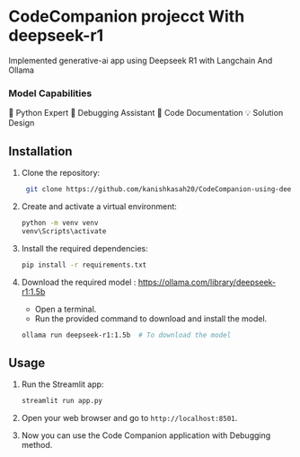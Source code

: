 # CodeCompanion projecct With deepseek-r1

 Implemented generative-ai app using Deepseek R1 with Langchain And Ollama
 
 ### Model Capabilities
🐍 Python Expert
🐞 Debugging Assistant
📝 Code Documentation
💡 Solution Design

## Installation

1. Clone the repository:
   ```sh
    git clone https://github.com/kanishkasah20/CodeCompanion-using-deepseek-r1.git
    ```
   
2. Create and activate a virtual environment:
    ```sh
    python -m venv venv
    venv\Scripts\activate
    ```

3. Install the required dependencies:
    ```sh
    pip install -r requirements.txt
    ```

4. Download the required model : 
      https://ollama.com/library/deepseek-r1:1.5b
      - Open a terminal.
      - Run the provided command to download and install the model.

    ```bash
    ollama run deepseek-r1:1.5b  # To download the model
    ```

## Usage

1. Run the Streamlit app:
    ```sh
    streamlit run app.py
    ```

2. Open your web browser and go to `http://localhost:8501`.

3. Now you can use the Code Companion application with Debugging method.
